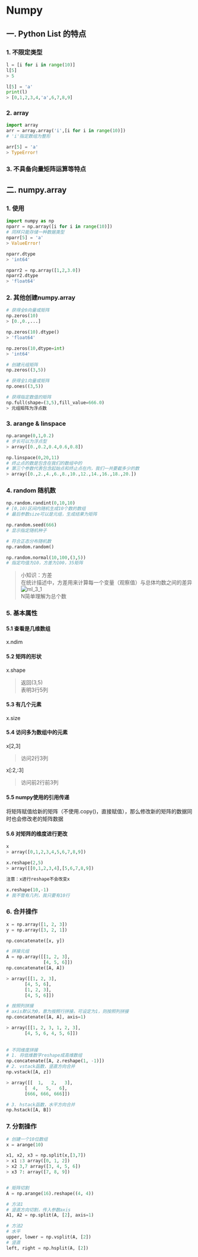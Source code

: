 # Numpy

## 一.  Python List 的特点

### 1. 不限定类型
```python
l = [i for i in range(10)]
l[5]
> 5

l[5] = 'a'
print(l)
> [0,1,2,3,4,'a',6,7,8,9]
```

### 2. array
```python
import array
arr = array.array('i',[i for i in range(10)])
# 'i'指定数组为整形

arr[5] = 'a'
> TypeError!
```
### 3. 不具备向量矩阵运算等特点

## 二. numpy.array
### 1. 使用
```python
import numpy as np
nparr = np.array([i for i in range(10)])
# 同样只能存储一种数据类型
nparr[5] = 'a'
> ValueError!

nparr.dtype
> 'int64'

nparr2 = np.array([1,2,3.0])
nparr2.dtype
> 'float64'
```

### 2. 其他创建numpy.array
```python
# 获得全0向量或矩阵
np.zeros(10)
> [0.,0.,...]

np.zeros(10).dtype()
> 'float64'

np.zeros(10,dtype=int)
> 'int64'

# 创建元组矩阵
np.zeros((3,5))

# 获得全1向量或矩阵
np.ones((3,5))

# 获得指定数值的矩阵
np.full(shape=(3,5),fill_value=666.0)
> 元组矩阵为浮点数
```

### 3. arange & linspace
```python
np.arange(0,1,0.2)
# 步长可以为浮点型
> array([0.,0.2,0.4,0.6,0.8])

np.linspace(0,20,11)
# 终止点的数是包含在我们的数组中的
# 第三个参数代表包含起始点和终止点在内，我们一共要截多少的数
> array([0.,2.,4.,6.,8.,10.,12.,14.,16.,18.,20.])
```

### 4. random 随机数
```python
np.random.randint(0,10,10)
# [0,10)区间内随机生成10个数的数组
# 最后参数size可以是元组，生成结果为矩阵

np.random.seed(666)
# 显示指定随机种子

# 符合正态分布随机数
np.random.random()

np.random.normal(10,100,(3,5))
# 指定均值为10，方差为100，35矩阵
```
> 小知识：方差<br>
> 在统计描述中，方差用来计算每一个变量（观察值）与总体均数之间的差异<br>
> ![ml_3_1](https://s2.ax1x.com/2020/01/06/lyKe6U.png)<br>
> N简单理解为总个数


### 5. 基本属性
#### 5.1 查看是几维数组
x.ndim
#### 5.2 矩阵的形状
x.shape
> 返回(3,5)<br>
> 表明3行5列
#### 5.3 有几个元素
x.size

#### 5.4 访问多为数组中的元素
x[2,3]
> 访问2行3列

x[:2,:3]
> 访问前2行前3列

#### 5.5 numpy使用的引用传递
将矩阵赋值给新的矩阵（不使用.copy()，直接赋值），那么修改新的矩阵的数据同时也会修改老的矩阵数据

#### 5.6 对矩阵的维度进行更改
```python
x
> array([0,1,2,3,4,5,6,7,8,9])

x.reshape(2,5)
> array([[0,1,2,3,4],[5,6,7,8,9])

注意：x进行reshape不会改变x

x.reshape(10,-1)
# 我不管有几列，我只要有10行
```

### 6. 合并操作
```python
x = np.array([1, 2, 3])
y = np.array([3, 2, 1])

np.concatenate([x, y])

# 拼接元组
A = np.array([[1, 2, 3],
              [4, 5, 6]])
np.concatenate([A, A])

> array([[1, 2, 3],
       [4, 5, 6],
       [1, 2, 3],
       [4, 5, 6]])

# 按照列拼接
# axis默认为0，意为按照行拼接。可设定为1，则按照列拼接
np.concatenate([A, A], axis=1)

> array([[1, 2, 3, 1, 2, 3],
       [4, 5, 6, 4, 5, 6]])
       
       
# 不同维度拼接
# 1. 将低维数字reshape成高维数组
np.concatenate([A, z.reshape(1, -1)])
# 2. vstack函数，竖直方向合并
np.vstack([A, z])

> array([[  1,   2,   3],
       [  4,   5,   6],
       [666, 666, 666]])

# 3. hstack函数，水平方向合并
np.hstack([A, B])

```

### 7. 分割操作
```python
# 创建一个10位数组
x = arange(10)

x1, x2, x3 = np.split(x,[3,7])
> x1 :3 array([0, 1, 2])
> x2 3,7 array([3, 4, 5, 6])
> x3 7: array([7, 8, 9])


# 矩阵切割
A = np.arange(16).reshape((4, 4))

# 方法1
# 竖直方向切割，传入参数axis
A1, A2 = np.split(A, [2], axis=1)

# 方法2
# 水平
upper, lower = np.vsplit(A, [2])
# 竖直
left, right = np.hsplit(A, [2])


```
